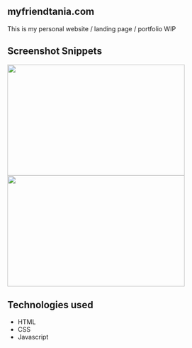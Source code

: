 ## myfriendtania.com
This is my personal website / landing page / portfolio WIP

## Screenshot Snippets
<img src="https://user-images.githubusercontent.com/20519161/144727347-0bfb1ae9-dfed-4f6d-841c-f6031c943a46.png" width="400px" height="250px">
<img src="https://user-images.githubusercontent.com/20519161/144727900-28bc062b-a523-45d3-b8d3-e6156b7a8c29.png" width="400px" height="250px">

## Technologies used

- HTML
- CSS
- Javascript
